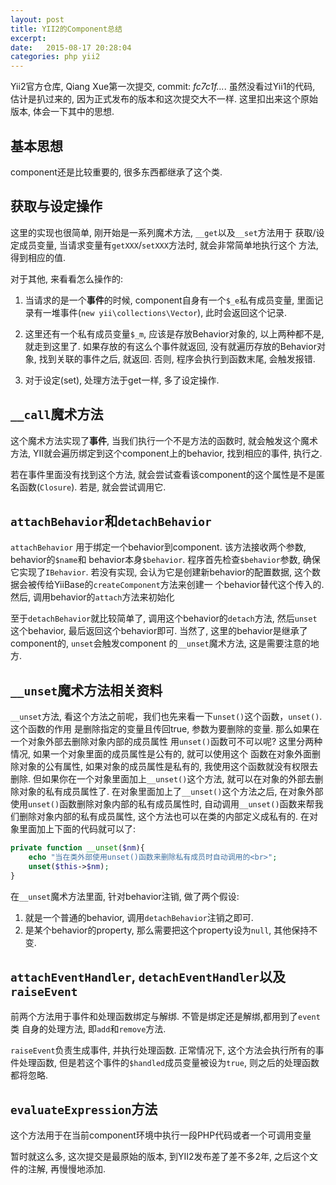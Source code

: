 ```yaml
---
layout: post
title: YII2的Component总结
excerpt: 
date:   2015-08-17 20:28:04
categories: php yii2
---
```


Yii2官方仓库, Qiang Xue第一次提交, commit: *fc7c1f...*. 虽然没看过Yii1的代码,
估计是扒过来的, 因为正式发布的版本和这次提交大不一样. 这里扣出来这个原始版本,
体会一下其中的思想.

## 基本思想

component还是比较重要的, 很多东西都继承了这个类.

## 获取与设定操作

这里的实现也很简单, 刚开始是一系列魔术方法, `__get`以及`__set`方法用于
获取/设定成员变量, 当请求变量有`getXXX`/`setXXX`方法时, 就会非常简单地执行这个
方法, 得到相应的值.

对于其他, 来看看怎么操作的:

1. 当请求的是一个**事件**的时候, component自身有一个`$_e`私有成员变量,
   里面记录有一堆事件(`new yii\collections\Vector`), 此时会返回这个记录.

2. 这里还有一个私有成员变量`$_m`, 应该是存放Behavior对象的, 以上两种都不是,
   就走到这里了. 如果存放的有这么个事件就返回, 没有就遍历存放的Behavior对象,
   找到关联的事件之后, 就返回. 否则, 程序会执行到函数末尾, 会触发报错.

3. 对于设定(set), 处理方法于get一样, 多了设定操作.

## `__call`魔术方法

这个魔术方法实现了**事件**, 当我们执行一个不是方法的函数时, 就会触发这个魔术方法,
YII就会遍历绑定到这个component上的behavior, 找到相应的事件, 执行之.

若在事件里面没有找到这个方法, 就会尝试查看该component的这个属性是不是匿名函数(`Closure`).
若是, 就会尝试调用它.

## `attachBehavior`和`detachBehavior`

`attachBehavior` 用于绑定一个behavior到component. 该方法接收两个参数, behavior的`$name`和
behavior本身`$behavior`. 程序首先检查`$behavior`参数, 确保它实现了`IBehavior`. 若没有实现,
会认为它是创建新behavior的配置数据, 这个数据会被传给YiiBase的`createComponent`方法来创建一
个behavior替代这个传入的. 然后, 调用behavior的`attach`方法来初始化

至于`detachBehavior`就比较简单了, 调用这个behavior的`detach`方法, 然后`unset`这个behavior,
最后返回这个behavior即可. 当然了, 这里的behavior是继承了component的, `unset`会触发component
的`__unset`魔术方法, 这是需要注意的地方.

## `__unset`魔术方法相关资料

`__unset`方法, 看这个方法之前呢，我们也先来看一下`unset()`这个函数，`unset()`. 这个函数的作用
是删除指定的变量且传回true, 参数为要删除的变量. 那么如果在一个对象外部去删除对象内部的成员属性
用`unset()`函数可不可以呢? 这里分两种情况, 如果一个对象里面的成员属性是公有的, 就可以使用这个
函数在对象外面删除对象的公有属性, 如果对象的成员属性是私有的, 我使用这个函数就没有权限去删除.
但如果你在一个对象里面加上`__unset()`这个方法, 就可以在对象的外部去删除对象的私有成员属性了.
在对象里面加上了`__unset()`这个方法之后, 在对象外部使用`unset()`函数删除对象内部的私有成员属性时,
自动调用`__unset()`函数来帮我们删除对象内部的私有成员属性, 这个方法也可以在类的内部定义成私有的.
在对象里面加上下面的代码就可以了:

```php
private function __unset($nm){
    echo "当在类外部使用unset()函数来删除私有成员时自动调用的<br>";
    unset($this->$nm);
}
```

在`__unset`魔术方法里面, 针对behavior注销, 做了两个假设:

1. 就是一个普通的behavior, 调用`detachBehavior`注销之即可.
2. 是某个behavior的property, 那么需要把这个property设为`null`, 其他保持不变.

## `attachEventHandler`, `detachEventHandler`以及`raiseEvent`

前两个方法用于事件和处理函数绑定与解绑. 不管是绑定还是解绑,都用到了`event`类
自身的处理方法, 即`add`和`remove`方法.

`raiseEvent`负责生成事件, 并执行处理函数. 正常情况下, 这个方法会执行所有的事
件处理函数, 但是若这个事件的`$handled`成员变量被设为`true`, 则之后的处理函数
都将忽略.

## `evaluateExpression`方法

这个方法用于在当前component环境中执行一段PHP代码或者一个可调用变量

暂时就这么多, 这次提交是最原始的版本, 到YII2发布差了差不多2年, 之后这个文件的注解,
再慢慢地添加.

